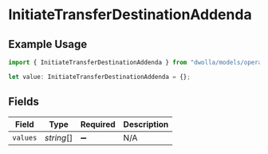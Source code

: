 # InitiateTransferDestinationAddenda

## Example Usage

```typescript
import { InitiateTransferDestinationAddenda } from "dwolla/models/operations";

let value: InitiateTransferDestinationAddenda = {};
```

## Fields

| Field              | Type               | Required           | Description        |
| ------------------ | ------------------ | ------------------ | ------------------ |
| `values`           | *string*[]         | :heavy_minus_sign: | N/A                |